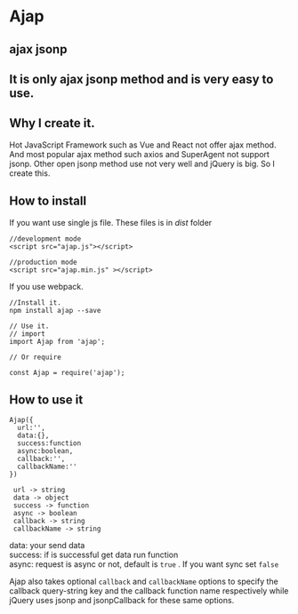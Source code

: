 # Ajap  
## ajax jsonp  
## It is only ajax jsonp method and is very easy to use.  
## Why I create it.  
Hot JavaScript Framework such as Vue and React not offer ajax method. And most popular ajax method such axios and SuperAgent not support jsonp. Other open jsonp method use not very well and jQuery is big. So I create this.
## How to install
If you want use single js file. These files is in   *dist* folder
```
//development mode
<script src="ajap.js"></script>

//production mode
<script src="ajap.min.js" ></script>
```

If you use webpack.
```
//Install it.
npm install ajap --save

// Use it.
// import
import Ajap from 'ajap';

// Or require

const Ajap = require('ajap');

```
## How to use it 
```
Ajap({ 
  url:'',
  data:{},
  success:function
  async:boolean,
  callback:'',
  callbackName:''
})
 
 url -> string
 data -> object
 success -> function
 async -> boolean
 callback -> string
 callbackName -> string
```  

data: your send data  
success: if is successful get data run function  
async: request is async or not, default is `true` . If you want sync set `false`  
  
Ajap also takes optional `callback` and `callbackName` options to specify the callback query-string key and the callback function name respectively while jQuery uses jsonp and jsonpCallback for these same options.